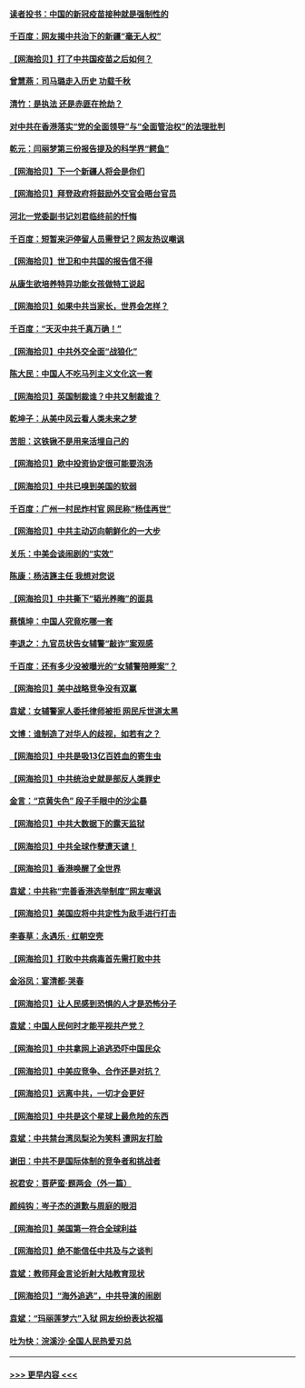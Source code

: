 #### [读者投书：中国的新冠疫苗接种就是强制性的](../pages/nsc993/n12859932.md?t=04071802) 
#### [千百度：网友揭中共治下的新疆“毫无人权”](../pages/nsc993/n12858385.md?t=04071802) 
#### [【网海拾贝】打了中共国疫苗之后如何？](../pages/nsc993/n12857866.md?t=04071802) 
#### [曾慧燕：司马璐走入历史 功载千秋](../pages/nsc993/n12856996.md?t=04071802) 
#### [清竹：是执法 还是赤匪在抢劫？](../pages/nsc993/n12856952.md?t=04071802) 
#### [对中共在香港落实“党的全面领导”与“全面管治权”的法理批判](../pages/nsc993/n12856929.md?t=04071802) 
#### [乾元：闫丽梦第三份报告提及的科学界“鳄鱼”](../pages/nsc993/n12855985.md?t=04071802) 
#### [【网海拾贝】下一个新疆人将会是你们](../pages/nsc993/n12855864.md?t=04071802) 
#### [【网海拾贝】拜登政府将鼓励外交官会晤台官员](../pages/nsc993/n12853615.md?t=04071802) 
#### [河北一党委副书记刘君临终前的忏悔](../pages/nsc993/n12849420.md?t=04071802) 
#### [千百度：短暂来沪停留人员需登记？网友热议嘲讽](../pages/nsc993/n12853497.md?t=04071802) 
#### [【网海拾贝】世卫和中共国的报告信不得](../pages/nsc993/n12850902.md?t=04071802) 
#### [从康生欲培养特异功能女孩做特工说起](../pages/nsc993/n12849289.md?t=04071802) 
#### [【网海拾贝】如果中共当家长，世界会怎样？](../pages/nsc993/n12848436.md?t=04071802) 
#### [千百度：“天灭中共千真万确！”](../pages/nsc993/n12845659.md?t=04071802) 
#### [【网海拾贝】中共外交全面“战狼化”](../pages/nsc993/n12845607.md?t=04071802) 
#### [陈大民：中国人不吃马列主义文化这一套](../pages/nsc993/n12842496.md?t=04071802) 
#### [【网海拾贝】英国制裁谁？中共又制裁谁？](../pages/nsc993/n12840909.md?t=04071802) 
#### [乾坤子：从美中风云看人类未来之梦](../pages/nsc993/n12840590.md?t=04071802) 
#### [苦胆：这铁锹不是用来活埋自己的](../pages/nsc993/n12839512.md?t=04071802) 
#### [【网海拾贝】欧中投资协定很可能要泡汤](../pages/nsc993/n12835122.md?t=04071802) 
#### [【网海拾贝】中共已嗅到美国的软弱](../pages/nsc993/n12832411.md?t=04071802) 
#### [千百度：广州一村民炸村官 网民称“杨佳再世”](../pages/nsc993/n12832380.md?t=04071802) 
#### [【网海拾贝】中共主动迈向朝鲜化的一大步](../pages/nsc993/n12829887.md?t=04071802) 
#### [关乐：中美会谈闹剧的“实效”](../pages/nsc993/n12826698.md?t=04071802) 
#### [陈康：杨洁篪主任  我想对您说](../pages/nsc993/n12826609.md?t=04071802) 
#### [【网海拾贝】中共撕下“韬光养晦”的面具](../pages/nsc993/n12826459.md?t=04071802) 
#### [蔡慎坤：中国人究竟吃哪一套](../pages/nsc993/n12826010.md?t=04071802) 
#### [李退之：九官员状告女辅警“敲诈”案观感](../pages/nsc993/n12823984.md?t=04071802) 
#### [千百度：还有多少没被曝光的“女辅警陪睡案”？](../pages/nsc993/n12822136.md?t=04071802) 
#### [【网海拾贝】美中战略竞争没有双赢](../pages/nsc993/n12822105.md?t=04071802) 
#### [袁斌：女辅警家人委托律师被拒 网民斥世道太黑](../pages/nsc993/n12822004.md?t=04071802) 
#### [文博：谁制造了对华人的歧视，如若有之？](../pages/nsc993/n12821635.md?t=04071802) 
#### [【网海拾贝】中共是吸13亿百姓血的寄生虫](../pages/nsc993/n12819191.md?t=04071802) 
#### [【网海拾贝】中共统治史就是部反人类罪史](../pages/nsc993/n12816738.md?t=04071802) 
#### [金言：“京黄失色” 段子手眼中的沙尘暴](../pages/nsc993/n12815700.md?t=04071802) 
#### [【网海拾贝】中共大数据下的露天监狱](../pages/nsc993/n12811075.md?t=04071802) 
#### [【网海拾贝】中共全球作孽遭天谴！](../pages/nsc993/n12810258.md?t=04071802) 
#### [【网海拾贝】香港唤醒了全世界](../pages/nsc993/n12809100.md?t=04071802) 
#### [袁斌：中共称“完善香港选举制度”网友嘲讽](../pages/nsc993/n12808994.md?t=04071802) 
#### [【网海拾贝】美国应将中共定性为敌手进行打击](../pages/nsc993/n12806870.md?t=04071802) 
#### [李春草：永遇乐 · 红朝空壳](../pages/nsc993/n12805365.md?t=04071802) 
#### [【网海拾贝】打败中共病毒首先需打败中共](../pages/nsc993/n12803930.md?t=04071802) 
#### [金浴凤：宴清都‧哭春](../pages/nsc993/n12801601.md?t=04071802) 
#### [【网海拾贝】让人民感到恐惧的人才是恐怖分子](../pages/nsc993/n12799347.md?t=04071802) 
#### [袁斌：中国人民何时才能平视共产党？](../pages/nsc993/n12799306.md?t=04071802) 
#### [【网海拾贝】中共拿网上追逃恐吓中国民众](../pages/nsc993/n12796905.md?t=04071802) 
#### [【网海拾贝】中美应竞争、合作还是对抗？](../pages/nsc993/n12794675.md?t=04071802) 
#### [【网海拾贝】远离中共，一切才会更好](../pages/nsc993/n12793572.md?t=04071802) 
#### [【网海拾贝】中共是这个星球上最危险的东西](../pages/nsc993/n12791400.md?t=04071802) 
#### [袁斌：中共禁台湾凤梨沦为笑料 遭网友打脸](../pages/nsc993/n12791335.md?t=04071802) 
#### [谢田：中共不是国际体制的竞争者和挑战者](../pages/nsc993/n12791212.md?t=04071802) 
#### [祝君安：菩萨蛮·题两会（外一篇）](../pages/nsc993/n12786801.md?t=04071802) 
#### [颜纯钩：岑子杰的道歉与周庭的眼泪](../pages/nsc993/n12786775.md?t=04071802) 
#### [【网海拾贝】美国第一符合全球利益](../pages/nsc993/n12786666.md?t=04071802) 
#### [【网海拾贝】绝不能信任中共及与之谈判](../pages/nsc993/n12784266.md?t=04071802) 
#### [袁斌：教师拜金言论折射大陆教育现状](../pages/nsc993/n12783868.md?t=04071802) 
#### [【网海拾贝】“海外追逃”，中共导演的闹剧](../pages/nsc993/n12781638.md?t=04071802) 
#### [袁斌：“玛丽莲梦六”入狱 网友纷纷表达祝福](../pages/nsc993/n12781432.md?t=04071802) 
#### [吐为快：浣溪沙·全国人民热爱刃总](../pages/nsc993/n12781393.md?t=04071802) 

----
#### [ >>> 更早内容 <<< ](../indexes/nsc993-earlier.md)
